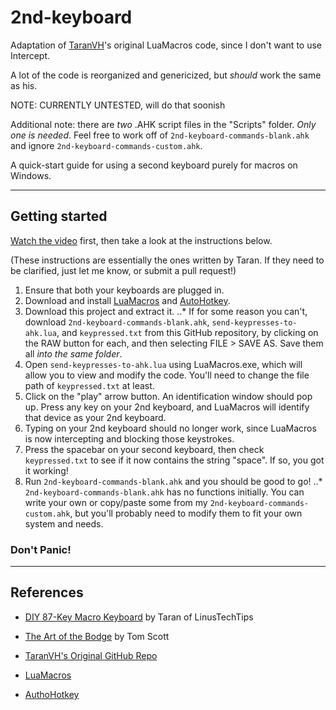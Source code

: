 # 2nd-keyboard

Adaptation of [TaranVH](https://github.com/TaranVH/2nd-keyboard/tree/master/LUAMACROS)'s original LuaMacros code, since I don't want to use Intercept.

A lot of the code is reorganized and genericized, but *should* work the same as his.

NOTE: CURRENTLY UNTESTED, will do that soonish

Additional note: there are *two* .AHK script files in the "Scripts" folder. *Only one is needed*. Feel free to work off of `2nd-keyboard-commands-blank.ahk` and ignore `2nd-keyboard-commands-custom.ahk`.

A quick-start guide for using a second keyboard purely for macros on Windows.

---

## Getting started

[Watch the video](https://youtu.be/Arn8ExQ2Gjg?t=362) first, then take a look at the instructions below.

(These instructions are essentially the ones written by Taran. If they need to be clarified, just let me know, or submit a pull request!)

1. Ensure that both your keyboards are plugged in.
2. Download and install [LuaMacros](http://www.hidmacros.eu/forum/viewtopic.php?f=10&t=241#p794) and [AutoHotkey](https://autohotkey.com/).
3. Download this project and extract it. 
..* If for some reason you can't, download `2nd-keyboard-commands-blank.ahk`,  `send-keypresses-to-ahk.lua`, and `keypressed.txt` from this GitHub repository, by clicking on the RAW button for each, and then selecting FILE > SAVE AS. Save them all *into the same folder*.
4. Open `send-keypresses-to-ahk.lua` using LuaMacros.exe, which will allow you to view and modify the code. You'll need to change the file path of `keypressed.txt` at least.
5. Click on the "play" arrow button. An identification window should pop up. Press any key on your 2nd keyboard, and LuaMacros will identify that device as your 2nd keyboard.
6. Typing on your 2nd keyboard should no longer work, since LuaMacros is now intercepting and blocking those keystrokes.
7. Press the spacebar on your second keyboard, then check `keypressed.txt` to see if it now contains the string "space". If so, you got it working!
8. Run `2nd-keyboard-commands-blank.ahk` and you should be good to go!
..* `2nd-keyboard-commands-blank.ahk` has no functions initially. You can write your own or copy/paste some from my `2nd-keyboard-commands-custom.ahk`, but you'll probably need to modify them to fit your own system and needs.


### Don't Panic!

---

## References

* [DIY 87-Key Macro Keyboard](https://www.youtube.com/watch?v=Arn8ExQ2Gjg) by Taran of LinusTechTips

* [The Art of the Bodge](https://www.youtube.com/watch?v=lIFE7h3m40U) by Tom Scott

* [TaranVH's Original GitHub Repo](https://github.com/TaranVH/2nd-keyboard/tree/master/LUAMACROS)

* [LuaMacros](https://github.com/stevedonovan/LuaMacro)

* [AuthoHotkey](https://github.com/AutoHotkey/AutoHotkey)

